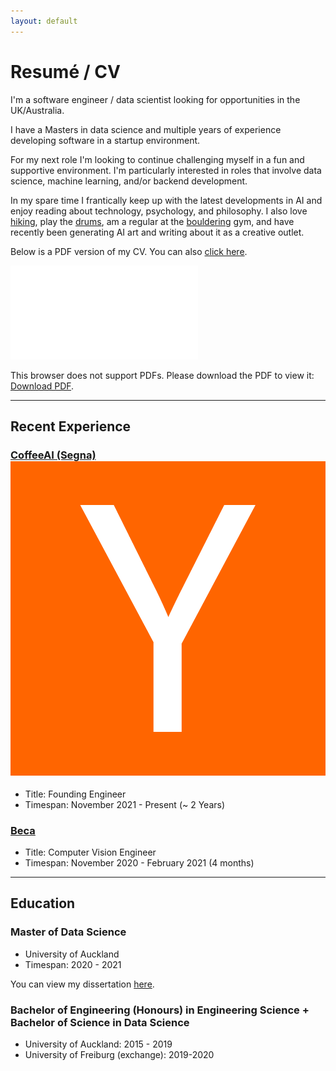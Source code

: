 ```yaml
---
layout: default
---
```


# Resumé / CV

I'm a software engineer / data scientist looking for opportunities in the UK/Australia.

I have a Masters in data science and multiple years of experience developing software in a startup environment. 

For my next role I'm looking to continue challenging myself in a fun and supportive environment. I'm particularly interested in roles that involve data science, machine learning, and/or backend development.

In my spare time I frantically keep up with the latest developments in AI and enjoy reading about technology, psychology, and philosophy. I also love <a href="/assets/img/hobbies/IMG_8165.jpeg" target="_blank">hiking</a>, play the <a href="/assets/img/hobbies/IMG_9814.jpeg" target="_blank">drums</a>, am a regular at the <a href="/assets/img/hobbies/IMG_5928.jpeg" target="_blank">bouldering</a> gym, and have recently been generating AI art and writing about it as a creative outlet.

Below is a PDF version of my CV. You can also [click here](/assets/pdf/Josh_Atwal_CV_2023.pdf).

<object data="/assets/pdf/Josh_Atwal_CV_2023.pdf" type="application/pdf" width="100%" height="770px">
    <embed src="/assets/pdf/Josh_Atwal_CV_2023.pdf">
        <p>This browser does not support PDFs. Please download the PDF to view it: <a href="/assets/pdf/Josh_Atwal_CV_2023.pdf">Download PDF</a>.</p>
    </embed>
</object>

---

## Recent Experience

<h3>
    <a class="vertically-aligned" href="https://get-coffee.ai">
        CoffeeAI (Segna)
    </a>
    <a href="https://www.ycombinator.com/companies/coffeeai">
        <img src="/assets/img/social/1511011705925-y-combinator-logo.png" class="yc-logo" alt="Backed by Y-Combinator" title="YC Company page">
    </a>
</h3>

- Title: Founding Engineer
- Timespan: November 2021 - Present (~ 2 Years)



### [Beca](https://www.beca.com/)

- Title: Computer Vision Engineer
- Timespan: November 2020 - February 2021 (4 months)

---


## Education

### Master of Data Science
- University of Auckland
- Timespan: 2020 - 2021

You can view my dissertation [here](/portfolio/golf-analytics.html).

### Bachelor of Engineering (Honours) in Engineering Science + Bachelor of Science in Data Science
- University of Auckland: 2015 - 2019
- University of Freiburg (exchange): 2019-2020